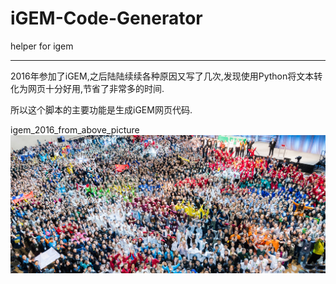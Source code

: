 # iGEM-Code-Generator
helper for igem

---
2016年参加了iGEM,之后陆陆续续各种原因又写了几次,发现使用Python将文本转化为网页十分好用,节省了非常多的时间.

所以这个脚本的主要功能是生成iGEM网页代码.

igem_2016_from_above_picture
![2016 igem image](img/2016igem_picture.jpg)
